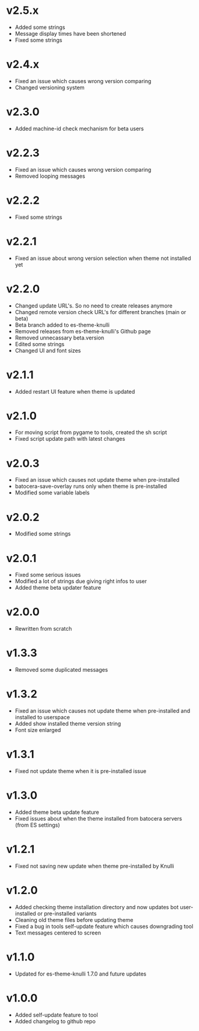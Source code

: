 # v2.5.x
- Added some strings
- Message display times have been shortened
- Fixed some strings

# v2.4.x
- Fixed an issue which causes wrong version comparing
- Changed versioning system

# v2.3.0
- Added machine-id check mechanism for beta users

# v2.2.3
- Fixed an issue which causes wrong version comparing
- Removed looping messages

# v2.2.2
- Fixed some strings

# v2.2.1
- Fixed an issue about wrong version selection when theme not installed yet

# v2.2.0
- Changed update URL's. So no need to create releases anymore
- Changed remote version check URL's for different branches (main or beta)
- Beta branch added to es-theme-knulli
- Removed releases from es-theme-knulli's Github page
- Removed unnecassary beta.version
- Edited some strings
- Changed UI and font sizes

# v2.1.1
- Added restart UI feature when theme is updated

# v2.1.0
- For moving script from pygame to tools, created the sh script
- Fixed script update path with latest changes

# v2.0.3
- Fixed an issue which causes not update theme when pre-installed
- batocera-save-overlay runs only when theme is pre-installed
- Modified some variable labels

# v2.0.2
- Modified some strings

# v2.0.1
- Fixed some serious issues
- Modified a lot of strings due giving right infos to user
- Added theme beta updater feature

# v2.0.0
- Rewritten from scratch

# v1.3.3
- Removed some duplicated messages

# v1.3.2
- Fixed an issue which causes not update theme when pre-installed and installed to userspace
- Added show installed theme version string
- Font size enlarged

# v1.3.1
- Fixed not update theme when it is pre-installed issue

# v1.3.0
- Added theme beta update feature
- Fixed issues about when the theme installed from batocera servers (from ES settings)

# v1.2.1
- Fixed not saving new update when theme pre-installed by Knulli

# v1.2.0
- Added checking theme installation directory and now updates bot user-installed or pre-installed variants
- Cleaning old theme files before updating theme
- Fixed a bug in tools self-update feature which causes downgrading tool
- Text messages centered to screen

# v1.1.0
- Updated for es-theme-knulli 1.7.0 and future updates

# v1.0.0
- Added self-update feature to tool
- Added changelog to github repo
